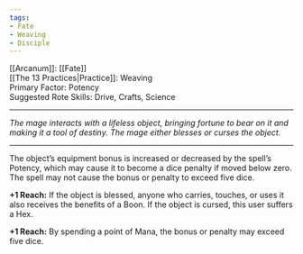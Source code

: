 ```yaml
---
tags:
- Fate
- Weaving
- Disciple
---
```


[[Arcanum]]: [[Fate]]\
[[The 13 Practices|Practice]]: Weaving\
Primary Factor: Potency\
Suggested Rote Skills: Drive, Crafts, Science

---

_The mage interacts with a lifeless object, bringing fortune to bear on it and making it a tool of destiny. The mage either blesses or curses the object._

---

The object’s equipment bonus is increased or decreased by the spell’s Potency, which may cause it to become a dice penalty if moved below zero.\
The spell may not cause the bonus or penalty to exceed five dice.

**+1 Reach:** If the object is blessed, anyone who carries, touches, or uses it also receives the benefits of a Boon. If the object is cursed, this user suffers a Hex.

**+1 Reach:** By spending a point of Mana, the bonus or penalty may exceed five dice.